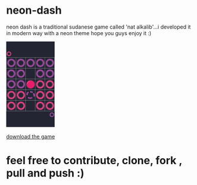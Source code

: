 # neon-dash

 neon dash is a traditional sudanese game called 'nat alkalib'...i developed it in modern way with a neon theme 
 hope you guys enjoy it :)
 
 <img src="https://github.com/mamoun-kubur/neon_dash/blob/master/game.png" width="130d" height="230">
 
 [download the game](https://github.com/mamoun-kubur/base.apk)

 
 # feel free to contribute, clone, fork , pull and push :)


